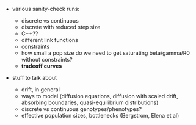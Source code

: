 - various sanity-check runs:
   - discrete vs continuous
   - discrete with reduced step size
   - C++??
   - different link functions
   - constraints
   - how small a pop size do we need to get saturating beta/gamma/R0 without constraints?
   - **tradeoff curves**

- stuff to talk about
   - drift, in general
   - ways to model (diffusion equations, diffusion with scaled drift, absorbing boundaries, quasi-equilibrium distributions)
   - discrete vs continuous genotypes/phenotypes?
   - effective population sizes, bottlenecks (Bergstrom, Elena et al)
